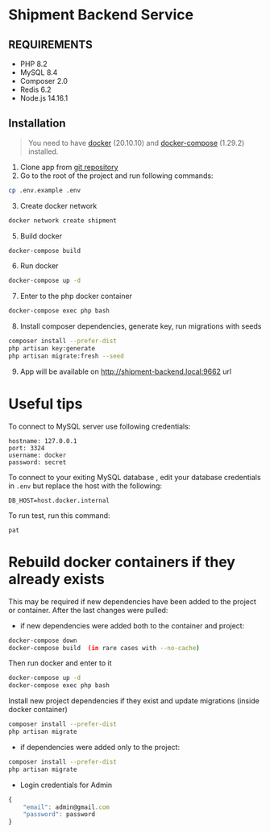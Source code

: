 Shipment Backend Service
============

REQUIREMENTS
------------

- PHP 8.2
- MySQL 8.4
- Composer 2.0
- Redis 6.2
- Node.js 14.16.1

Installation
------------

> You need to have [docker](http://www.docker.com) (20.10.10) and
[docker-compose](https://docs.docker.com/compose/install/) (1.29.2) installed.

1. Clone app from [git repository](https://github.com/jgodstime/shipment-api-laravel.git)
2. Go to the root of the project and run following commands:

```sh 
cp .env.example .env
```

3. Create docker network

```sh
docker network create shipment
```

5. Build docker

```sh
docker-compose build
```

6. Run docker

```sh
docker-compose up -d
```

7. Enter to the php docker container

```sh
docker-compose exec php bash
```

8. Install composer dependencies, generate key, run migrations with seeds

```sh
composer install --prefer-dist
php artisan key:generate
php artisan migrate:fresh --seed
```

9. App will be available on http://shipment-backend.local:9662 url

Useful tips
===========

To connect to MySQL server use following credentials:

```
hostname: 127.0.0.1
port: 3324
username: docker
password: secret
```

To connect to your exiting MySQL database , edit your database credentials in `.env` but replace the host with the
following:

```
DB_HOST=host.docker.internal
```

To run test, run this command:

```
pat
```

Rebuild docker containers if they already exists
===========

This may be required if new dependencies have been added to the project or container. After the last changes were
pulled:

- if new dependencies were added both to the container and project:

```sh
docker-compose down
docker-compose build  (in rare cases with --no-cache)
```

Then run docker and enter to it

```sh
docker-compose up -d
docker-compose exec php bash
```

Install new project dependencies if they exist and update migrations (inside docker container)

```sh
composer install --prefer-dist
php artisan migrate
```

- if dependencies were added only to the project:

```sh
composer install --prefer-dist
php artisan migrate
```

- Login credentials for Admin

``` js
{
    "email": admin@gmail.com
    "password": password
}
```
